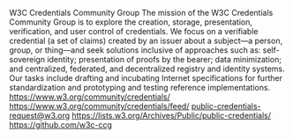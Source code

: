 W3C	Credentials Community Group	The mission of the W3C Credentials Community Group is to explore the creation, storage, presentation, verification, and user control of credentials. We focus on a verifiable credential (a set of claims) created by an issuer about a subject—a person, group, or thing—and seek solutions inclusive of approaches such as: self-sovereign identity; presentation of proofs by the bearer; data minimization; and centralized, federated, and decentralized registry and identity systems. Our tasks include drafting and incubating Internet specifications for further standardization and prototyping and testing reference implementations.	https://www.w3.org/community/credentials/		https://www.w3.org/community/credentials/feed/	public-credentials-request@w3.org	https://lists.w3.org/Archives/Public/public-credentials/	https://github.com/w3c-ccg									
